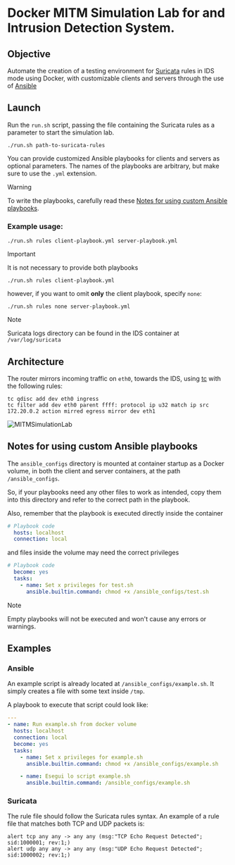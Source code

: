 # Docker MITM Simulation Lab for and Intrusion Detection System. 
## Objective 
Automate the creation of a testing environment for [Suricata](https://suricata.io/) rules in IDS mode using Docker, with customizable clients and servers through the use of [Ansible](https://www.ansible.com/)

## Launch
Run the `run.sh` script, passing the file containing the Suricata rules as a parameter to start the simulation lab.
```
./run.sh path-to-suricata-rules
```

You can provide customized Ansible playbooks for clients and servers as optional parameters. 
The names of the playbooks are arbitrary, but make sure to use the `.yml` extension. 
> [!Warning]
> To write the playbooks, carefully read these [Notes for using custom Ansible playbooks](https://github.com/Jekik10/DockerMITMSimulationLab#notes-for-using-custom-ansible-playbooks).

### Example usage:
```
./run.sh rules client-playbook.yml server-playbook.yml
```
> [!IMPORTANT]
>It is not necessary to provide both playbooks
>```
>./run.sh rules client-playbook.yml
>```
>however, if you want to omit **only** the client playbook, specify `none`:
>```
>./run.sh rules none server-playbook.yml
>```

>[!NOTE]
>Suricata logs directory can be found in the IDS container at `/var/log/suricata`

## Architecture

The router mirrors incoming traffic on `eth0`, towards the IDS, using [tc](https://man7.org/linux/man-pages/man8/tc.8.html) with the following rules:
```
tc qdisc add dev eth0 ingress
tc filter add dev eth0 parent ffff: protocol ip u32 match ip src 172.20.0.2 action mirred egress mirror dev eth1
```
![MITMSimulationLab](https://github.com/user-attachments/assets/1a25355c-b1e1-4801-a5b0-1924e6c1b787)


## Notes for using custom Ansible playbooks
The `ansible_configs` directory is mounted at container startup as a Docker volume, in both the client and server containers, at the path `/ansible_configs`.

So, if your playbooks need any other files to work as intended, copy them into this directory and refer to the correct path in the playbook.

Also, remember that the playbook is executed directly inside the container
```yaml
# Playbook code
  hosts: localhost
  connection: local
```
and files inside the volume may need the correct privileges
```yaml
# Playbook code
  become: yes
  tasks:
    - name: Set x privileges for test.sh
      ansible.builtin.command: chmod +x /ansible_configs/test.sh
```
> [!NOTE]
> Empty playbooks will not be executed and won't cause any errors or warnings.

## Examples
### Ansible
An example script is already located at `/ansible_configs/example.sh`. It simply creates a file with some text inside `/tmp`.

A playbook to execute that script could look like:
```yaml
---
- name: Run example.sh from docker volume
  hosts: localhost
  connection: local
  become: yes
  tasks:
    - name: Set x privileges for example.sh
      ansible.builtin.command: chmod +x /ansible_configs/example.sh

    - name: Esegui lo script example.sh
      ansible.builtin.command: /ansible_configs/example.sh


```
### Suricata
The rule file should follow the Suricata rules syntax. An example of a rule file that matches both TCP and UDP packets is:
```
alert tcp any any -> any any (msg:"TCP Echo Request Detected"; sid:1000001; rev:1;)
alert udp any any -> any any (msg:"UDP Echo Request Detected"; sid:1000002; rev:1;)
```
